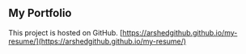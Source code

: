 ## My Portfolio

This project is hosted on GitHub.
[https://arshedgithub.github.io/my-resume/](https://arshedgithub.github.io/my-resume/)
